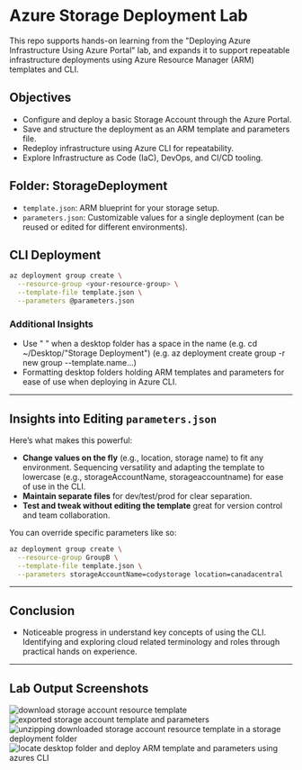 # Azure Storage Deployment Lab

This repo supports hands-on learning from the "Deploying Azure Infrastructure Using Azure Portal" lab, 
and expands it to support repeatable infrastructure deployments using Azure Resource Manager (ARM) templates and CLI.

## Objectives
- Configure and deploy a basic Storage Account through the Azure Portal.
- Save and structure the deployment as an ARM template and parameters file.
- Redeploy infrastructure using Azure CLI for repeatability.
- Explore Infrastructure as Code (IaC), DevOps, and CI/CD tooling.

## Folder: StorageDeployment
- `template.json`: ARM blueprint for your storage setup.
- `parameters.json`: Customizable values for a single deployment (can be reused or edited for different environments).

## CLI Deployment
```bash
az deployment group create \
  --resource-group <your-resource-group> \
  --template-file template.json \
  --parameters @parameters.json
```

### Additional Insights
- Use "    " when a desktop folder has a space in the name (e.g. cd ~/Desktop/"Storage Deployment") (e.g. az deployment create group -r new group --template.name...)
- Formatting desktop folders holding ARM templates and parameters for ease of use when deploying in Azure CLI.

---

## Insights into Editing `parameters.json`

Here’s what makes this powerful:

- **Change values on the fly** (e.g., location, storage name) to fit any environment. Sequencing versatility and adapting the template to lowercase 
(e.g., storageAccountName, storageaccountname) for ease of use in the CLI.
- **Maintain separate files** for dev/test/prod for clear separation.
- **Test and tweak without editing the template** great for version control and team collaboration.

You can override specific parameters like so:
```bash
az deployment group create \
  --resource-group GroupB \
  --template-file template.json \
  --parameters storageAccountName=codystorage location=canadacentral
```

---

## Conclusion 
  - Noticeable progress in understand key concepts of using the CLI. Identifying and exploring cloud related terminology and roles through practical hands on experience.

---

## Lab Output Screenshots

![download storage account resource template](https://github.com/user-attachments/assets/b7b63070-9ae7-44e8-8ed3-3cedadbf0333)
![exported storage account template and parameters](https://github.com/user-attachments/assets/6e8c8458-73ea-4679-a542-260075ef8173)
![unzipping downloaded storage account resource template in a storage deployment folder](https://github.com/user-attachments/assets/cae1fb85-c582-453a-be3e-497072956ae5)
![locate desktop folder and deploy ARM template and parameters using azures CLI](https://github.com/user-attachments/assets/71efe59e-0f08-4974-b6da-ece968429d5d)

